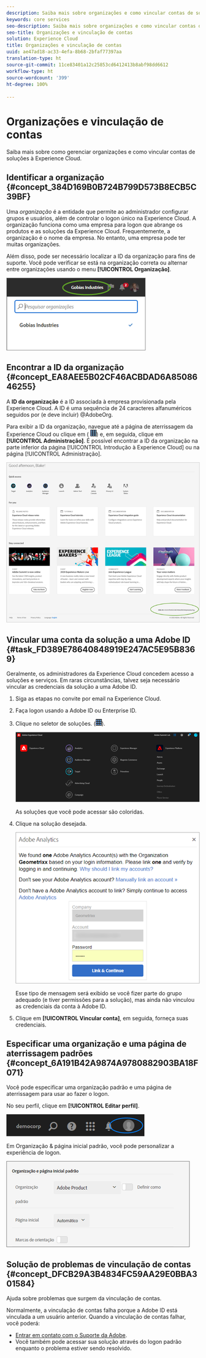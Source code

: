 ```yaml
---
description: Saiba mais sobre organizações e como vincular contas de soluções à Experience Cloud.
keywords: core services
seo-description: Saiba mais sobre organizações e como vincular contas de soluções à Experience Cloud.
seo-title: Organizações e vinculação de contas
solution: Experience Cloud
title: Organizações e vinculação de contas
uuid: ae47ad18-ac33-4efa-8b68-2bfaf77397aa
translation-type: ht
source-git-commit: 11ce83401a12c25853cd6412413b8abf98dd6612
workflow-type: ht
source-wordcount: '399'
ht-degree: 100%

---
```



# Organizações e vinculação de contas

Saiba mais sobre como gerenciar organizações e como vincular contas de soluções à Experience Cloud.

## Identificar a organização {#concept_384D169B0B724B799D573B8ECB5C39BF}

Uma *organização* é a entidade que permite ao administrador configurar grupos e usuários, além de controlar o logon único na Experience Cloud. A organização funciona como uma empresa para logon que abrange os produtos e as soluções da Experience Cloud. Frequentemente, a organização é o nome da empresa. No entanto, uma empresa pode ter muitas organizações.

Além disso, pode ser necessário localizar a ID da organização para fins de suporte. Você pode verificar se está na organização correta ou alternar entre organizações usando o menu **[!UICONTROL Organização]**.

![Resultado da etapa](assets/organization-switch.png)

## Encontrar a ID da organização {#concept_EA8AEE5B02CF46ACBDAD6A8508646255}

A **ID da organização** é a ID associada à empresa provisionada pela Experience Cloud. A ID é uma sequência de 24 caracteres alfanuméricos seguidos por (e deve incluir) @AdobeOrg.

Para exibir a ID da organização, navegue até a página de aterrissagem da Experience Cloud ou clique em ( ![](assets/menu-icon.png)) e, em seguida, clique em **[!UICONTROL Administração]**. É possível encontrar a ID da organização na parte inferior da página [!UICONTROL Introdução à Experience Cloud] ou na página [!UICONTROL Administração].

![](assets/administration-page.png)

## Vincular uma conta da solução a uma Adobe ID {#task_FD389E78640848919E247AC5E95B8369}

Geralmente, os administradores da Experience Cloud concedem acesso a soluções e serviços. Em raras circunstâncias, talvez seja necessário vincular as credenciais da solução a uma Adobe ID.

1. Siga as etapas no convite por email na Experience Cloud.
1. Faça logon usando a Adobe ID ou Enterprise ID.
1. Clique no seletor de soluções. (![](assets/menu-icon.png)).

   ![](assets/solutions-active.png)

   As soluções que você pode acessar são coloridas.
1. Clique na solução desejada.

   ![](assets/analytics-link-accounts.png)

   Esse tipo de mensagem será exibido se você fizer parte do grupo adequado (e tiver permissões para a solução), mas ainda não vinculou as credenciais da conta à Adobe ID.
1. Clique em **[!UICONTROL Vincular conta]**, em seguida, forneça suas credenciais.

## Especificar uma organização e uma página de aterrissagem padrões {#concept_6A191B42A9874A9780882903BA18F071}

Você pode especificar uma organização padrão e uma página de aterrissagem para usar ao fazer o logon.

No seu perfil, clique em **[!UICONTROL Editar perfil]**.

![](assets/edit-profile.png)

Em Organização &amp; página inicial padrão, você pode personalizar a experiência de logon.

![](assets/default-organization.png)

## Solução de problemas de vinculação de contas {#concept_DFCB29A3B4834FC59AA29E0BBA301584}

Ajuda sobre problemas que surgem da vinculação de contas.

Normalmente, a vinculação de contas falha porque a Adobe ID está vinculada a um usuário anterior. Quando a vinculação de contas falhar, você poderá:

* [Entrar em contato com o Suporte da Adobe](https://helpx.adobe.com/br/marketing-cloud/contact-support.html).
* Você também pode acessar sua solução através do logon padrão enquanto o problema estiver sendo resolvido.
